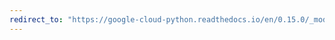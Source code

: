 ```yaml
---
redirect_to: "https://google-cloud-python.readthedocs.io/en/0.15.0/_modules/gcloud/logging/sink.html"
---
```

